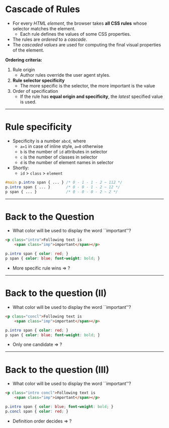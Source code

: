 # Cascade of Rules

* For every *HTML element*, the browser takes **all CSS rules** whose selector matches the element.
    - Each rule defines the values of some CSS properties.
* The rules are *ordered* to a *cascade*.
* The *cascaded values* are used for computing the final visual properties of the element.

**Ordering criteria:**

<div>

1. Rule origin 
    * Author rules override the user agent styles.
2. **Rule selector specificity**
    * The more specific is the selector, the more important is the value
3. Order of specification 
    * If the rule has **equal origin and specificity**, the _latest_ specified value is used.

</div>

---

# Rule specificity

- Specificity is a number `abcd`, where 
    - `a=1` in case of inline style, `a=0` otherwise
    - `b` is the number of `id` attributes in selector
    - `c` is the number of classes in selector
    - `d` is the number of element names in selector
- Shortly:
    * `id` > `class` > `element`

```css
#main p.intro span { ... } /* 0 - 1 - 1 - 2 ~ 112 */
p.intro span { ... }       /* 0 - 0 - 1 - 2 ~ 12 */
p span { ... }             /* 0 - 0 - 0 - 2 ~ 2 */
```

---

# Back to the Question

  * What color will be used to display the word ``important''?

```html
<p class="intro">Following text is
    <span class="imp">important</span></p>
``` 

```css
p.intro span { color: red; }
p span { color: blue; font-weight: bold; }
``` 

  * More specific rule wins => ?

---

# Back to the question (II)

  * What color will be used to display the word ``important''?

```html
<p class="concl">Following text is
    <span class="imp">important</span></p>
``` 

```css
p.intro span { color: red; }
p span { color: blue; font-weight: bold; }
``` 

  * Only one candidate => ?

---

# Back to the question (III)

  * What color will be used to display the word ``important''?

```html
<p class="intro concl">Following text is
    <span class="imp">important</span></p>
``` 

```css
p.intro span { color: blue; font-weight: bold; }
p.concl span { color: red; }
``` 

  * Definition order decides => ?
